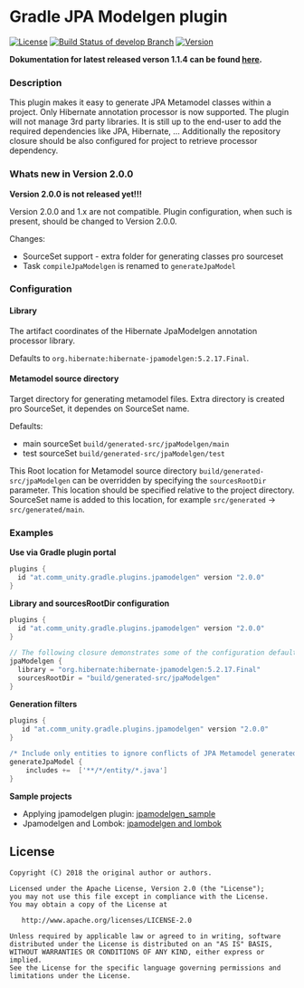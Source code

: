 # Gradle JPA Modelgen plugin

[![License](https://img.shields.io/badge/license-Apache%202-blue.svg)](http://www.apache.org/licenses/LICENSE-2.0)
[![Build Status of develop Branch](https://travis-ci.org/iboyko/gradle-plugins.svg?branch=develop)](https://travis-ci.org/iboyko/gradle-plugins)
[![Version](https://img.shields.io/badge/current%20version-1.1.4-red.svg)](https://github.com/iboyko/gradle-plugins/releases/tag/jpamodelgen-1.1.4)

**Dokumentation for latest released verson 1.1.4 can be found [here](https://github.com/iboyko/gradle-plugins/blob/3d9150c567a047a01a398f9c883abf12789c6dbc/jpamodelgen-plugin/README.md).**


### Description

This plugin makes it easy to generate JPA Metamodel classes within a project. 
Only Hibernate annotation processor is now supported. The plugin will not manage 3rd party libraries. 
It is still up to the end-user to add the required dependencies like JPA, Hibernate, ... 
Additionally the repository closure should be also configured for project to retrieve processor dependency.



### Whats new in Version 2.0.0
**Version 2.0.0 is not released yet!!!**

Version 2.0.0 and 1.x are not compatible. Plugin configuration, when such is present, should be changed to Version 2.0.0.

Changes:
* SourceSet support - extra folder for generating classes pro sourceset
* Task `compileJpaModelgen` is renamed to `generateJpaModel`

### Configuration

#### Library
The artifact coordinates of the Hibernate JpaModelgen annotation processor library.

Defaults to `org.hibernate:hibernate-jpamodelgen:5.2.17.Final`.

#### Metamodel source directory
Target directory for generating metamodel files. Extra directory is created pro SourceSet, it dependes on SourceSet name.

Defaults:
 - main sourceSet `build/generated-src/jpaModelgen/main`
 - test sourceSet `build/generated-src/jpaModelgen/test`

This Root location for Metamodel source directory `build/generated-src/jpaModelgen` can be overridden by specifying
the `sourcesRootDir` parameter. This location should be specified relative to the project directory.
SourceSet name is added to this location, for example `src/generated` -> `src/generated/main`.


### Examples

__Use via Gradle plugin portal__

```groovy
plugins {
  id "at.comm_unity.gradle.plugins.jpamodelgen" version "2.0.0"
}
```

__Library and sourcesRootDir configuration__

```groovy
plugins {
  id "at.comm_unity.gradle.plugins.jpamodelgen" version "2.0.0"
}

// The following closure demonstrates some of the configuration defaults and is not necessary.
jpaModelgen {
  library = "org.hibernate:hibernate-jpamodelgen:5.2.17.Final"
  sourcesRootDir = "build/generated-src/jpaModelgen"
}
```

__Generation filters__

```groovy
plugins {
   id "at.comm_unity.gradle.plugins.jpamodelgen" version "2.0.0"
}

/* Include only entities to ignore conflicts of JPA Metamodel generated classes usage */
generateJpaModel {
    includes +=  ['**/*/entity/*.java']
}
```

__Sample projects__

* Applying jpamodelgen plugin: [jpamodelgen_sample](https://github.com/iboyko/gradle-plugins/tree/master/samples/jpamodelgen-sample)
* Jpamodelgen and Lombok: [jpamodelgen and lombok](https://github.com/iboyko/gradle-plugins/tree/master/samples/jpamodelgen-and-lombok)


## License

    Copyright (C) 2018 the original author or authors.

    Licensed under the Apache License, Version 2.0 (the "License");
    you may not use this file except in compliance with the License.
    You may obtain a copy of the License at

       http://www.apache.org/licenses/LICENSE-2.0

    Unless required by applicable law or agreed to in writing, software
    distributed under the License is distributed on an "AS IS" BASIS,
    WITHOUT WARRANTIES OR CONDITIONS OF ANY KIND, either express or implied.
    See the License for the specific language governing permissions and
    limitations under the License.
